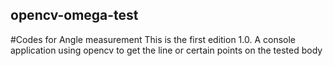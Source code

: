 ## opencv-omega-test
 #Codes for Angle measurement
  This is the first edition 1.0. A console application using opencv to get the line or certain points on the tested body
